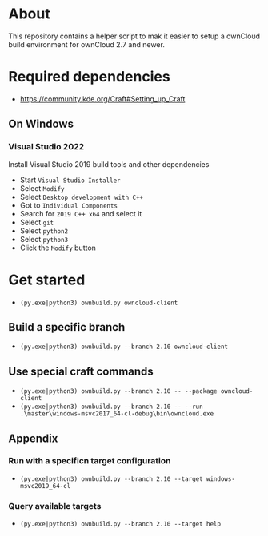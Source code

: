 # About
This repository contains a helper script to mak it easier to setup a ownCloud build environment for ownCloud 2.7 and newer.


# Required dependencies
- https://community.kde.org/Craft#Setting_up_Craft
## On Windows
### Visual Studio 2022
 Install Visual Studio 2019 build tools and other dependencies
 - Start `Visual Studio Installer`
  - Select `Modify`
  - Select `Desktop development with C++`
  - Got to `Individual Components`
  - Search for `2019 C++ x64` and select it
  - Select `git`
  - Select `python2`
  - Select `python3`
  - Click the `Modify` button

# Get started
- `(py.exe|python3) ownbuild.py owncloud-client`

## Build a specific branch
- `(py.exe|python3) ownbuild.py --branch 2.10 owncloud-client`

## Use special craft commands
- `(py.exe|python3) ownbuild.py --branch 2.10 -- --package owncloud-client`
- `(py.exe|python3) ownbuild.py --branch 2.10 -- --run .\master\windows-msvc2017_64-cl-debug\bin\owncloud.exe`


## Appendix
### Run with a specificn target configuration
- `(py.exe|python3) ownbuild.py --branch 2.10 --target windows-msvc2019_64-cl`
### Query available targets
- `(py.exe|python3) ownbuild.py --branch 2.10 --target help`
